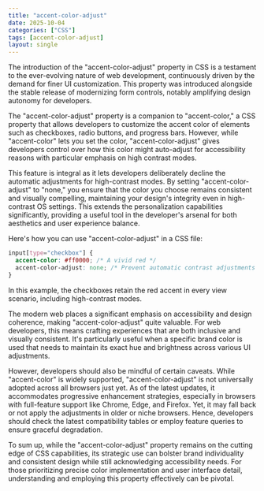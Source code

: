 ```yaml
---
title: "accent-color-adjust"
date: 2025-10-04
categories: ["CSS"]
tags: [accent-color-adjust]
layout: single
---
```


The introduction of the "accent-color-adjust" property in CSS is a testament to the ever-evolving nature of web development, continuously driven by the demand for finer UI customization. This property was introduced alongside the stable release of modernizing form controls, notably amplifying design autonomy for developers.

The "accent-color-adjust" property is a companion to "accent-color," a CSS property that allows developers to customize the accent color of elements such as checkboxes, radio buttons, and progress bars. However, while "accent-color" lets you set the color, "accent-color-adjust" gives developers control over how this color might auto-adjust for accessibility reasons with particular emphasis on high contrast modes.

This feature is integral as it lets developers deliberately decline the automatic adjustments for high-contrast modes. By setting "accent-color-adjust" to "none," you ensure that the color you choose remains consistent and visually compelling, maintaining your design's integrity even in high-contrast OS settings. This extends the personalization capabilities significantly, providing a useful tool in the developer's arsenal for both aesthetics and user experience balance.

Here's how you can use "accent-color-adjust" in a CSS file:

```css
input[type="checkbox"] {
  accent-color: #ff0000; /* A vivid red */
  accent-color-adjust: none; /* Prevent automatic contrast adjustments */
}
```

In this example, the checkboxes retain the red accent in every view scenario, including high-contrast modes.

The modern web places a significant emphasis on accessibility and design coherence, making "accent-color-adjust" quite valuable. For web developers, this means crafting experiences that are both inclusive and visually consistent. It's particularly useful when a specific brand color is used that needs to maintain its exact hue and brightness across various UI adjustments.

However, developers should also be mindful of certain caveats. While "accent-color" is widely supported, "accent-color-adjust" is not universally adopted across all browsers just yet. As of the latest updates, it accommodates progressive enhancement strategies, especially in browsers with full-feature support like Chrome, Edge, and Firefox. Yet, it may fall back or not apply the adjustments in older or niche browsers. Hence, developers should check the latest compatibility tables or employ feature queries to ensure graceful degradation.

To sum up, while the "accent-color-adjust" property remains on the cutting edge of CSS capabilities, its strategic use can bolster brand individuality and consistent design while still acknowledging accessibility needs. For those prioritizing precise color implementation and user interface detail, understanding and employing this property effectively can be pivotal.
